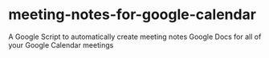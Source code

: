# meeting-notes-for-google-calendar
A Google Script to automatically create meeting notes Google Docs for all of your Google Calendar meetings
